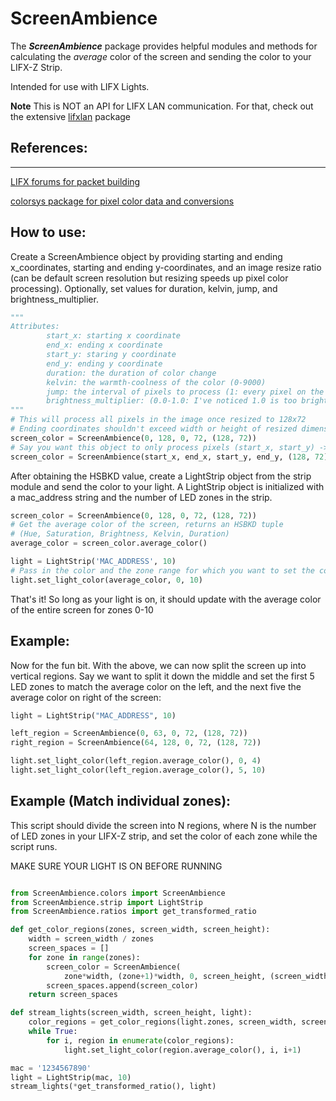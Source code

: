# ScreenAmbience
The ***ScreenAmbience*** package provides helpful modules and methods for calculating the _average_ color of the screen and sending the color to your LIFX-Z Strip.

Intended for use with LIFX Lights.

**Note** This is NOT an API for LIFX LAN communication. For that, check out the extensive [lifxlan](https://github.com/mclarkk/lifxlan) package



## References:
---
[LIFX forums for packet building](https://community.lifx.com/t/building-a-lifx-packet/59/3)

[colorsys package for pixel color data and conversions](https://docs.python.org/2/library/colorsys.html)

## How to use:

Create a ScreenAmbience object by providing starting and ending x_coordinates, starting and ending y-coordinates, and an image resize ratio (can be default screen resolution but resizing speeds up pixel color processing). Optionally, set values for duration, kelvin, jump, and brightness_multiplier.

```python
"""
Attributes:
        start_x: starting x coordinate
        end_x: ending x coordinate
        start_y: staring y coordinate
        end_y: ending y coordinate
        duration: the duration of color change
        kelvin: the warmth-coolness of the color (0-9000)
        jump: the interval of pixels to process (1: every pixel on the screen is processed)
        brightness_multiplier: (0.0-1.0: I've noticed 1.0 is too bright at times, 0.5 seems to give a nice balance)
"""
# This will process all pixels in the image once resized to 128x72
# Ending coordinates shouldn't exceed width or height of resized dimensions
screen_color = ScreenAmbience(0, 128, 0, 72, (128, 72))
# Say you want this object to only process pixels (start_x, start_y) -> (end_x, end_y)
screen_color = ScreenAmbience(start_x, end_x, start_y, end_y, (128, 72))
```

After obtaining the HSBKD value, create a LightStrip object from the strip module and send the color to your light. A LightStrip object is initialized with a mac_address string and the number of LED zones in the strip.

```python
screen_color = ScreenAmbience(0, 128, 0, 72, (128, 72))
# Get the average color of the screen, returns an HSBKD tuple
# (Hue, Saturation, Brightness, Kelvin, Duration)
average_color = screen_color.average_color()

light = LightStrip('MAC_ADDRESS', 10)
# Pass in the color and the zone range for which you want to set the color.
light.set_light_color(average_color, 0, 10)
```

That's it! So long as your light is on, it should update with the average color of the entire screen for zones 0-10

## Example:

Now for the fun bit. With the above, we can now split the screen up into vertical regions. Say we want to split it down the middle and set the first 5 LED zones to match the average color on the left, and the next five the average color on right of the screen:

```python
light = LightStrip("MAC_ADDRESS", 10)

left_region = ScreenAmbience(0, 63, 0, 72, (128, 72))
right_region = ScreenAmbience(64, 128, 0, 72, (128, 72))

light.set_light_color(left_region.average_color(), 0, 4)
light.set_light_color(left_region.average_color(), 5, 10)
```

## Example (Match individual zones):

This script should divide the screen into N regions, where N is the number of LED zones in your LIFX-Z strip, and set the color of each zone while the script runs.

MAKE SURE YOUR LIGHT IS ON BEFORE RUNNING

```python

from ScreenAmbience.colors import ScreenAmbience
from ScreenAmbience.strip import LightStrip
from ScreenAmbience.ratios import get_transformed_ratio

def get_color_regions(zones, screen_width, screen_height):
    width = screen_width / zones
    screen_spaces = []
    for zone in range(zones):
        screen_color = ScreenAmbience(
            zone*width, (zone+1)*width, 0, screen_height, (screen_width, screen_height), duration=450)
        screen_spaces.append(screen_color)
    return screen_spaces

def stream_lights(screen_width, screen_height, light):
    color_regions = get_color_regions(light.zones, screen_width, screen_height)
    while True:
        for i, region in enumerate(color_regions):
            light.set_light_color(region.average_color(), i, i+1)

mac = '1234567890'
light = LightStrip(mac, 10)
stream_lights(*get_transformed_ratio(), light)
```
